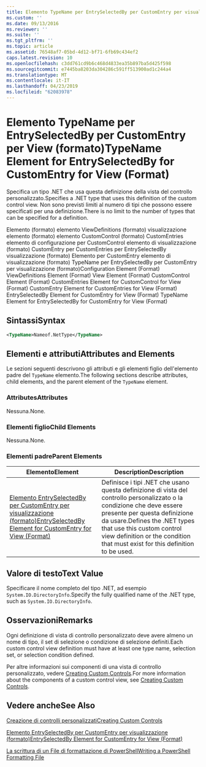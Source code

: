```yaml
---
title: Elemento TypeName per EntrySelectedBy per CustomEntry per visualizzazione (formato) | Microsoft Docs
ms.custom: ''
ms.date: 09/13/2016
ms.reviewer: ''
ms.suite: ''
ms.tgt_pltfrm: ''
ms.topic: article
ms.assetid: 76548af7-05bd-4d12-bf71-6fb69c434ef2
caps.latest.revision: 10
ms.openlocfilehash: c3dd761cd9b6c468d4833ea35b897ba5d425f598
ms.sourcegitcommit: e7445ba8203da304286c591ff513900ad1c244a4
ms.translationtype: MT
ms.contentlocale: it-IT
ms.lasthandoff: 04/23/2019
ms.locfileid: "62083978"
---
```

# <a name="typename-element-for-entryselectedby-for-customentry-for-view-format"></a><span data-ttu-id="c4337-102">Elemento TypeName per EntrySelectedBy per CustomEntry per View (formato)</span><span class="sxs-lookup"><span data-stu-id="c4337-102">TypeName Element for EntrySelectedBy for CustomEntry for View (Format)</span></span>

<span data-ttu-id="c4337-103">Specifica un tipo .NET che usa questa definizione della vista del controllo personalizzato.</span><span class="sxs-lookup"><span data-stu-id="c4337-103">Specifies a .NET type that uses this definition of the custom control view.</span></span> <span data-ttu-id="c4337-104">Non sono previsti limiti al numero di tipi che possono essere specificati per una definizione.</span><span class="sxs-lookup"><span data-stu-id="c4337-104">There is no limit to the number of types that can be specified for a definition.</span></span>

<span data-ttu-id="c4337-105">Elemento (formato) elemento ViewDefinitions (formato) visualizzazione elemento (formato) elemento CustomControl (formato) CustomEntries elemento di configurazione per CustomControl elemento di visualizzazione (formato) CustomEntry per CustomEntries per EntrySelectedBy visualizzazione (formato) Elemento per CustomEntry elemento di visualizzazione (formato) TypeName per EntrySelectedBy per CustomEntry per visualizzazione (formato)</span><span class="sxs-lookup"><span data-stu-id="c4337-105">Configuration Element (Format) ViewDefinitions Element (Format) View Element (Format) CustomControl Element (Format) CustomEntries Element for CustomControl for View (Format) CustomEntry Element for CustomEntries for View (Format) EntrySelectedBy Element for CustomEntry for View (Format) TypeName Element for EntrySelectedBy for CustomEntry for View (Format)</span></span>

## <a name="syntax"></a><span data-ttu-id="c4337-106">Sintassi</span><span class="sxs-lookup"><span data-stu-id="c4337-106">Syntax</span></span>

```xml
<TypeName>Nameof.NetType</TypeName>
```

## <a name="attributes-and-elements"></a><span data-ttu-id="c4337-107">Elementi e attributi</span><span class="sxs-lookup"><span data-stu-id="c4337-107">Attributes and Elements</span></span>

<span data-ttu-id="c4337-108">Le sezioni seguenti descrivono gli attributi e gli elementi figlio dell'elemento padre del `TypeName` elemento.</span><span class="sxs-lookup"><span data-stu-id="c4337-108">The following sections describe attributes, child elements, and the parent element of the `TypeName` element.</span></span>

### <a name="attributes"></a><span data-ttu-id="c4337-109">Attributes</span><span class="sxs-lookup"><span data-stu-id="c4337-109">Attributes</span></span>

<span data-ttu-id="c4337-110">Nessuna.</span><span class="sxs-lookup"><span data-stu-id="c4337-110">None.</span></span>

### <a name="child-elements"></a><span data-ttu-id="c4337-111">Elementi figlio</span><span class="sxs-lookup"><span data-stu-id="c4337-111">Child Elements</span></span>

<span data-ttu-id="c4337-112">Nessuna.</span><span class="sxs-lookup"><span data-stu-id="c4337-112">None.</span></span>

### <a name="parent-elements"></a><span data-ttu-id="c4337-113">Elementi padre</span><span class="sxs-lookup"><span data-stu-id="c4337-113">Parent Elements</span></span>

|<span data-ttu-id="c4337-114">Elemento</span><span class="sxs-lookup"><span data-stu-id="c4337-114">Element</span></span>|<span data-ttu-id="c4337-115">Description</span><span class="sxs-lookup"><span data-stu-id="c4337-115">Description</span></span>|
|-------------|-----------------|
|[<span data-ttu-id="c4337-116">Elemento EntrySelectedBy per CustomEntry per visualizzazione (formato)</span><span class="sxs-lookup"><span data-stu-id="c4337-116">EntrySelectedBy Element for CustomEntry for View (Format)</span></span>](./entryselectedby-element-for-customentry-for-customcontrol-for-view-format.md)|<span data-ttu-id="c4337-117">Definisce i tipi .NET che usano questa definizione di vista del controllo personalizzato o la condizione che deve essere presente per questa definizione da usare.</span><span class="sxs-lookup"><span data-stu-id="c4337-117">Defines the .NET types that use this custom control view definition or the condition that must exist for this definition to be used.</span></span>|

## <a name="text-value"></a><span data-ttu-id="c4337-118">Valore di testo</span><span class="sxs-lookup"><span data-stu-id="c4337-118">Text Value</span></span>

<span data-ttu-id="c4337-119">Specificare il nome completo del tipo .NET, ad esempio `System.IO.DirectoryInfo`.</span><span class="sxs-lookup"><span data-stu-id="c4337-119">Specify the fully qualified name of the .NET type, such as `System.IO.DirectoryInfo`.</span></span>

## <a name="remarks"></a><span data-ttu-id="c4337-120">Osservazioni</span><span class="sxs-lookup"><span data-stu-id="c4337-120">Remarks</span></span>

<span data-ttu-id="c4337-121">Ogni definizione di vista di controllo personalizzato deve avere almeno un nome di tipo, il set di selezione o condizione di selezione definiti.</span><span class="sxs-lookup"><span data-stu-id="c4337-121">Each custom control view definition must have at least one type name, selection set, or selection condition defined.</span></span>

<span data-ttu-id="c4337-122">Per altre informazioni sui componenti di una vista di controllo personalizzato, vedere [Creating Custom Controls](./creating-custom-controls.md).</span><span class="sxs-lookup"><span data-stu-id="c4337-122">For more information about the components of a custom control view, see [Creating Custom Controls](./creating-custom-controls.md).</span></span>

## <a name="see-also"></a><span data-ttu-id="c4337-123">Vedere anche</span><span class="sxs-lookup"><span data-stu-id="c4337-123">See Also</span></span>

[<span data-ttu-id="c4337-124">Creazione di controlli personalizzati</span><span class="sxs-lookup"><span data-stu-id="c4337-124">Creating Custom Controls</span></span>](./creating-custom-controls.md)

[<span data-ttu-id="c4337-125">Elemento EntrySelectedBy per CustomEntry per visualizzazione (formato)</span><span class="sxs-lookup"><span data-stu-id="c4337-125">EntrySelectedBy Element for CustomEntry for View (Format)</span></span>](./entryselectedby-element-for-customentry-for-customcontrol-for-view-format.md)

[<span data-ttu-id="c4337-126">La scrittura di un File di formattazione di PowerShell</span><span class="sxs-lookup"><span data-stu-id="c4337-126">Writing a PowerShell Formatting File</span></span>](./writing-a-powershell-formatting-file.md)
